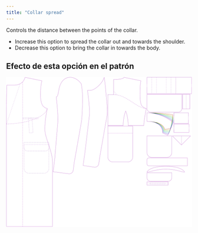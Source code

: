 ```yaml
---
title: "Collar spread"
---
```


Controls the distance between the points of the collar.

- Increase this option to spread the collar out and towards the shoulder.
- Decrease this option to bring the collar in towards the body.

## Efecto de esta opción en el patrón

![This image shows the effect of this option by superimposing several variants that have a different value for this option](carlton_collarspread_sample.svg "Effect of this option on the pattern")
